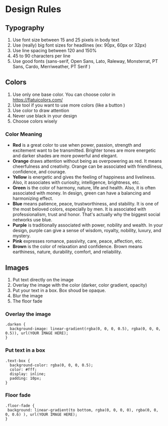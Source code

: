 # Design Rules

## Typography
1. Use font size between 15 and 25 pixels in body text
2. Use (really) big font sizes for headlines (ex: 90px, 60px or 32px)
3. Use line spacing between 120 and 150%
4. 45 to 90 characters per line
5. Use good fonts (sans-serif, Open Sans, Lato, Raleway, Monsterrat, PT Sans, Cardo, Merriweather, PT Serif )

## Colors
1. Use only one base color. 
You can choose color in https://flatuicolors.com/
2. Use tool if you want to use more colors (like a button )
3. Use color to draw attention
4. Never use black in your design
5. Choose colors wisely

### Color Meaning
* **Red** is a great color to use when power, passion, strength and excitement want to be transmitted. Brighter tones are more energetic and darker shades are more powerful and elegant.
* **Orange** draws attention without being as overpowering as red. It means cheerfulness and creativity. Orange can be associated with friendliness, confidence, and courage.
* **Yellow** is energetic and gives the feeling of happiness and liveliness. Also, it associates with curiosity, intelligence, brightness, etc.
* **Green** is the color of harmony, nature, life and health. Also, it is often associated with money. In design, green can have a balancing and harmonizing effect.
* **Blue** means patience, peace, trustworthiness, and stability. It is one of the most beloved colors, especially by men. It is associated with professionalism, trust and honor. That's actually why the biggest social networks use blue.
* **Purple** is traditionally associated with power, nobility and wealth. In your design, purple can give a sense of wisdom, royalty, nobility, luxury, and mystery.
* **Pink** expresses romance, passivity, care, peace, affection, etc.
* **Brown** is the color of relaxation and confidence. Brown means earthiness, nature, durability, comfort, and reliability.

## Images
1. Put text directly on the image
2. Overlay the image with the color (darker, color gradient, opacity)
3. Put your text in a box. Box shoud be opaque.
4. Blur the image
5. The floor fade

### **Overlay the image**
```csss
.darken {
  background-image: linear-gradient(rgba(0, 0, 0, 0.5), rgba(0, 0, 0, 0.5)), url(YOUR IMAGE HERE);
}
```
### **Put text in a box** 
```
.text-box {
  background-color: rgba(0, 0, 0, 0.5);
  color: #fff;
  display: inline;
  padding: 10px;
}
```

### **Floor fade**
```
.floor-fade {
 background: linear-gradient(to bottom, rgba(0, 0, 0, 0), rgba(0, 0, 0, 0.6) ), url(YOUR IMAGE HERE);
}
```
